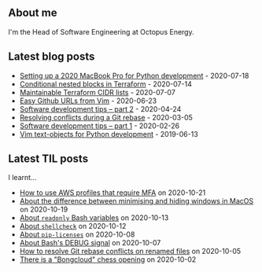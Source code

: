 ## About me
I'm the Head of Software Engineering at Octopus Energy.
## Latest blog posts
- [Setting up a 2020 MacBook Pro for Python development](https://codeinthehole.com/guides/settings-up-a-2020-macbook-for-python-development/) - 2020-07-18
- [Conditional nested blocks in Terraform](https://codeinthehole.com/tips/conditional-nested-blocks-in-terraform/) - 2020-07-14
- [Maintainable Terraform CIDR lists](https://codeinthehole.com/tips/terraform-cidrs/) - 2020-07-07
- [Easy Github URLs from Vim](https://codeinthehole.com/tips/easy-github-urls-from-vim/) - 2020-06-23
- [Software development tips – part 2](https://codeinthehole.com/tips/software-development-tips-part2/) - 2020-04-24
- [Resolving conflicts during a Git rebase](https://codeinthehole.com/guides/resolving-conflicts-during-a-git-rebase/) - 2020-03-05
- [Software development tips – part 1](https://codeinthehole.com/tips/software-development-tips-part1/) - 2020-02-26
- [Vim text-objects for Python development](https://codeinthehole.com/tips/vim-text-objects/) - 2019-06-13
## Latest TIL posts
I learnt...
- [How to use AWS profiles that require MFA](https://til.codeinthehole.com/posts/how-to-use-aws-profiles-that-require-mfa/) on 2020-10-21
- [About the difference between minimising and hiding windows in MacOS](https://til.codeinthehole.com/posts/about-the-difference-between-minimising-and-hiding-windows-in-macos/) on 2020-10-19
- [About `readonly` Bash variables](https://til.codeinthehole.com/posts/about-readonly-bash-variables/) on 2020-10-13
- [About `shellcheck`](https://til.codeinthehole.com/posts/about-shellcheck/) on 2020-10-12
- [About `pip-licenses`](https://til.codeinthehole.com/posts/about-piplicenses/) on 2020-10-08
- [About Bash's DEBUG signal](https://til.codeinthehole.com/posts/about-bashs-debug-signal/) on 2020-10-07
- [How to resolve Git rebase conflicts on renamed files](https://til.codeinthehole.com/posts/how-to-resolve-git-conflicts-on-renamed-files/) on 2020-10-05
- [There is a "Bongcloud" chess opening](https://til.codeinthehole.com/posts/there-is-a-bongcloud-chess-opening/) on 2020-10-02

